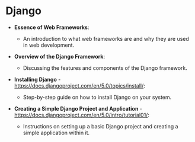 # Django

- **Essence of Web Frameworks**:
  - An introduction to what web frameworks are and why they are used in web development.

- **Overview of the Django Framework**:
  - Discussing the features and components of the Django framework.

- **Installing Django** - https://docs.djangoproject.com/en/5.0/topics/install/:
  - Step-by-step guide on how to install Django on your system.

- **Creating a Simple Django Project and Application** - https://docs.djangoproject.com/en/5.0/intro/tutorial01/:
  - Instructions on setting up a basic Django project and creating a simple application within it.
    
